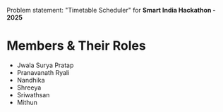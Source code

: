 Problem statement: "Timetable Scheduler" for **Smart India Hackathon - 2025**

# Members & Their Roles
- Jwala Surya Pratap
- Pranavanath Ryali
- Nandhika
- Shreeya
- Sriwathsan
- Mithun
